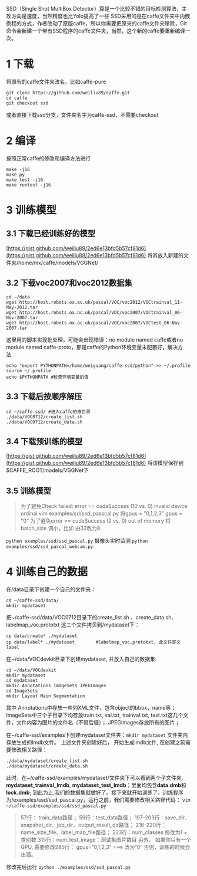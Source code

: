 SSD（Single Shot MultiBox Detector）算是一个比较不错的目标检测算法，主攻方向是速度，当然精度也比Yolo提高了一些
SSD采用的是在caffe文件夹中内嵌例程的方式，作者改动了原版caffe，所以你需要把原来的caffe文件夹移除，Git命令会新建一个带有SSD程序的caffe文件夹，当然，这个新的caffe要重新编译一次。

# 1 下载
将原有的caffe文件夹改名，比如caffe-pure

```
git clone https://github.com/weiliu89/caffe.git  
cd caffe
git checkout ssd
```

或者直接下载ssd分支，文件夹名字为caffe-ssd，不需要checkout

# 2 编译
按照正常caffe的修改和编译方法进行

```
make -j16 
make py  
make test -j16 
make runtest -j16 
```

# 3 训练模型

## 3.1 下载已经训练好的模型
[https://gist.github.com/weiliu89/2ed6e13bfd5b57cf81d6](https://gist.github.com/weiliu89/2ed6e13bfd5b57cf81d6)
将其放入新建的文件夹/home/mx/caffe/models/VGGNet/

## 3.2 下载voc2007和voc2012数据集

```
cd ~/data  
wget http://host.robots.ox.ac.uk/pascal/VOC/voc2012/VOCtrainval_11-May-2012.tar  
wget http://host.robots.ox.ac.uk/pascal/VOC/voc2007/VOCtrainval_06-Nov-2007.tar  
wget http://host.robots.ox.ac.uk/pascal/VOC/voc2007/VOCtest_06-Nov-2007.tar
```

这里用的脚本实现批处理，可能会出现错误：no module named caffe或者no module named caffe-proto，那是caffe的Python环境变量未配置好，解决方法：

```
echo "export PYTHONPATH=/home/weiguang/caffe-ssd/python" >> ~/.profile  
source ~/.profile  
echo $PYTHONPATH #检查环境变量的值
```

## 3.3 下载后按顺序解压

```
cd ~/caffe-ssd/ #进入caffe的根目录  
./data/VOC0712/create_list.sh  
./data/VOC0712/create_data.sh
```

## 3.4 下载预训练的模型
[https://gist.github.com/weiliu89/2ed6e13bfd5b57cf81d6](https://gist.github.com/weiliu89/2ed6e13bfd5b57cf81d6)
将该模型保存到$CAFFE_ROOT/models/VGGNet下

## 3.5 训练模型

>为了避免Check failed: error == cudaSuccess (10 vs. 0) invalid device ordinal
vim examples/sd/ssd_passcal.py
将gpus = "0,1,2,3"
gpus = "0"
为了避免error == cudaSuccess (2 vs. 0)  out of memory
将batch_size 调小，比如 由32改为8

`python examples/ssd/ssd_pascal.py`
摄像头实时监测
`python examples/ssd/ssd_pascal_webcam.py`

# 4 训练自己的数据
在/data目录下创建一个自己的文件夹：

```
cd ~/caffe-ssd/data/
mkdir mydataset
```

把~/caffe-ssd/data/VOC0712目录下的create_list.sh 、create_data.sh、labelmap_voc.prototxt 这三个文件拷贝到/mydataset下：

```
cp data/create* ./mydataset
cp data/label* ./mydataset        #labelmap_voc.prototxt, 此文件定义label
```

在~/data/VOCdevkit目录下创建mydataset, 并放入自己的数据集:

```
cd ~/data/VOCdevkit
mkdir mydataset
cd mydataset
mkdir Annotations ImageSets JPEGImages
cd ImageSets
mkdir Layout Main Segmentation
```

其中
Annotations中存放一些列XML文件，包含object的bbox，name等； 
ImageSets中三个子目录下均存放train.txt, val.txt, trainval.txt, test.txt这几个文件，文件内容为图片的文件名（不带后缀）； 
JPEGImages存放所有的图片；

在~/caffe-ssd/examples下创建mydataset文件夹：`mkdir mydataset` 文件夹内存放生成的lmdb文件。
上述文件夹创建好后， 开始生成lmdb文件, 在创建之前需要修改相关路径：

```
./data/mydataset/create_list.sh
./data/mydataset/create_data.sh
```

此时，在~/caffe-ssd/examples/mydataset/文件夹下可以看到两个子文件夹, **mydataset_trainval_lmdb**, **mydataset_test_lmdb**；里面均包含**data.dmb**和**lock.dmb**;
到此为止,我们的数据集就做好了。接下来就开始训练了。训练程序为/examples/ssd/ssd_pascal.py，运行之前，我们需要修改相关路径代码：
`vim ~/caffe-ssd/examples/ssd/ssd_pascal.py `

>57行： train_data路径；
59行：test_data路径；
197-203行：save_dir、snapshot_dir、job_dir、output_result_dir路径；
216-220行： name_size_file、label_map_file路径；
223行：num_classes 修改为1 + 类别数
315行：num_test_image：测试集图片数目
另外， 如果你只有一个GPU, 需要修改285行： 
gpus=”0,1,2,3” ===> 改为”0” 
否则，训练的时候会出错。 

修改完后运行
`python ./examples/ssd/ssd_pascal.py `
